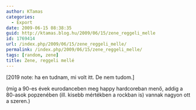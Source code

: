 ```yaml
---
author: KTamas
categories:
  - Export
date: 2009-06-15 08:38:35
guid: http://ktamas.blog.hu/2009/06/15/zene_reggeli_melle
id: 1769414
url: /index.php/2009/06/15/zene_reggeli_melle/
permalink: /index.php/2009/06/15/zene_reggeli_melle/
tags: [random, zene]
title: Zene, reggeli mellé
---
```


[2019 note: ha en tudnam, mi volt itt. De nem tudom.]

(míg a 90-es évek eurodanceben meg happy hardcoreban menő, addig a 80-asok popzenében (ill. kisebb mértékben a rockban is) vannak nagyon ott a szeren.)
